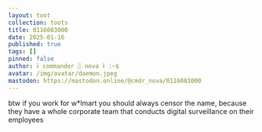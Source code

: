 ```yaml
---
layout: toot
collection: toots
title: 0116083000
date: 2025-01-16
published: true
tags: []
pinned: false
author: ⸸ commander ░ nova ⸸ :~$
avatar: /img/avatar/daemon.jpeg
mastodon: https://mastodon.online/@cmdr_nova/0116083000
---
```


btw if you work for w*lmart you should always censor the name, because they have a whole corporate team that conducts digital surveillance on their employees
